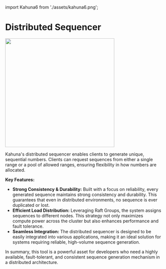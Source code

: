 import Kahuna6 from './assets/kahuna6.png';

# Distributed Sequencer

<div style={{textAlign: 'center'}}>
<img src={Kahuna6} height="350" />
</div>

Kahuna's distributed sequencer enables clients to generate unique, sequential numbers. Clients can request sequences from either a single range or a pool of allowed ranges, ensuring flexibility in how numbers are allocated.

**Key Features:**

- **Strong Consistency & Durability:** Built with a focus on reliability, every generated sequence maintains strong consistency and durability. This guarantees that even in distributed environments, no sequence is ever duplicated or lost.
- **Efficient Load Distribution:** Leveraging Raft Groups, the system assigns sequences to different nodes. This strategy not only maximizes compute power across the cluster but also enhances performance and fault tolerance.
- **Seamless Integration:** The distributed sequencer is designed to be easily integrated into various applications, making it an ideal solution for systems requiring reliable, high-volume sequence generation.

In summary, this tool is a powerful asset for developers who need a highly available, fault-tolerant, and consistent sequence generation mechanism in a distributed architecture.
